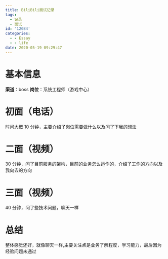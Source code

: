 ```yaml
---
title: BiliBili面试记录
tags:
  - 记录
  - 面试
id: '12084'
categories:
  - - Essay
  - - life
date: 2020-05-19 09:29:47
---
```


# 基本信息

**渠道**：boss **岗位**：系统工程师（游戏中心）

# 初面（电话）

时间大概 10 分钟，主要介绍了岗位需要做什么以及问了下我的想法

# 二面（视频）

30 分钟，问了目前服务的架构，目前的业务怎么运作的，介绍了工作的方向以及我向去的方向

# 三面（视频）

40 分钟，问了些技术问题，聊天一样

# 总结

整体感觉还好，就像聊天一样,主要关注点是业务了解程度，学习能力，最后因为经验问题未通过